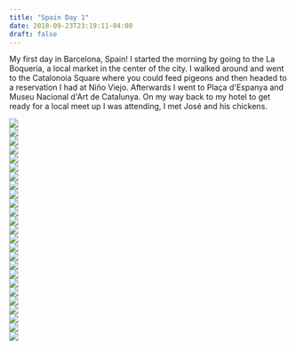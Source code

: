 ```yaml
---
title: "Spain Day 1"
date: 2018-09-23T23:19:11-04:00
draft: false
---
```

<link href="/styles/common.css" rel="stylesheet">

<div class="content-shadow-container center-title-container">
    <p>My first day in Barcelona, Spain! I started the morning by going to the La Boqueria, a local market in the center of the city. I walked around and went to the Catalonoia Square where you could feed pigeons and then headed to a reservation I had at Niño Viejo. Afterwards I went to Plaça d'Espanya and Museu Nacional d'Art de Catalunya. On my way back to my hotel to get ready for a local meet up I was attending, I met José and his chickens.</p>
</div>

<div class="content-shadow-container">
    <img src="https://imagizer.imageshack.com/v2/640x480q90/924/slA5iV.jpg"/>
</div>

<div class="content-shadow-container">
    <img src="https://imagizer.imageshack.com/v2/640x480q90/921/qYWV8u.jpg"/>
</div>

<div class="content-shadow-container">
    <img src="https://imagizer.imageshack.com/v2/640x480q90/924/z8F6P0.jpg"/>
</div>

<div class="content-shadow-container">
    <img src="https://imagizer.imageshack.com/v2/640x480q90/924/jhQEu6.jpg"/>
</div>

<div class="content-shadow-container">
    <img src="https://imagizer.imageshack.com/v2/640x480q90/924/UhWTHU.jpg"/>
</div>

<div class="content-shadow-container">
    <img src="https://imagizer.imageshack.com/v2/640x480q90/921/6geaEN.jpg"/>
</div>

<div class="content-shadow-container">
    <img src="https://imagizer.imageshack.com/v2/640x480q90/924/1ZuANh.jpg"/>
</div>

<div class="content-shadow-container">
    <img src="https://imagizer.imageshack.com/v2/640x480q90/924/qEawvz.jpg"/>
</div>

<div class="content-shadow-container">
    <img src="https://imagizer.imageshack.com/v2/640x480q90/923/qqejHz.jpg"/>
</div>

<div class="content-shadow-container">
    <img src="https://imagizer.imageshack.com/v2/640x480q90/923/aM21Qg.jpg"/>
</div>

<div class="content-shadow-container">
    <img src="https://imagizer.imageshack.com/v2/640x480q90/924/VxdChR.jpg"/>
</div>

<div class="content-shadow-container">
    <img src="https://imagizer.imageshack.com/v2/640x480q90/923/0aHqsO.jpg"/>
</div>

<div class="content-shadow-container">
    <img src="https://imagizer.imageshack.com/v2/640x480q90/923/SHUk9d.jpg"/>
</div>

<div class="content-shadow-container">
    <img src="https://imagizer.imageshack.com/v2/640x480q90/923/bt7TcA.jpg"/>
</div>

<div class="content-shadow-container">
    <img src="https://imagizer.imageshack.com/v2/640x480q90/923/0faUR2.jpg"/>
</div>

<div class="content-shadow-container">
    <img src="https://imagizer.imageshack.com/v2/640x480q90/923/XwT89e.jpg"/>
</div>

<div class="content-shadow-container">
    <img src="https://imagizer.imageshack.com/v2/640x480q90/921/0VBsCs.jpg"/>
</div>

<div class="content-shadow-container">
    <img src="https://imagizer.imageshack.com/v2/640x480q90/921/zFaL02.jpg"/>
</div>

<div class="content-shadow-container">
    <img src="https://imagizer.imageshack.com/v2/640x480q90/921/iKfMb8.jpg"/>
</div>

<div class="content-shadow-container">
    <img src="https://imagizer.imageshack.com/v2/640x480q90/924/SLk8uz.jpg"/>
</div>

<div class="content-shadow-container">
    <img src="https://imagizer.imageshack.com/v2/640x480q90/921/Exz06c.jpg"/>
</div>

<div class="content-shadow-container">
    <img src="https://imagizer.imageshack.com/v2/640x480q90/924/qjNL1J.jpg"/>
</div>

<div class="content-shadow-container">
    <img src="https://imagizer.imageshack.com/v2/640x480q90/922/GUNzyF.jpg"/>
</div>

<div class="content-shadow-container">
    <img src="https://imagizer.imageshack.com/v2/640x480q90/922/zI4Oo8.jpg"/>
</div>

<div class="content-shadow-container">
    <img src="https://imagizer.imageshack.com/v2/640x480q90/921/oj3bPX.jpg"/>
</div>